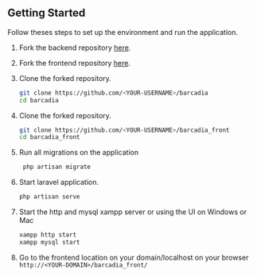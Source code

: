 ## Getting Started
Follow theses steps to set up the environment and run the application.
1. Fork the backend repository [here](https://github.com/otobbie/barcadia).
2. Fork the frontend repository [here](https://github.com/otobbie/barcadia_front).
3. Clone the forked repository.
    ```bash
    git clone https://github.com/<YOUR-USERNAME>/barcadia
    cd barcadia
    ```
4. Clone the forked repository.
    ```bash
    git clone https://github.com/<YOUR-USERNAME>/barcadia_front
    cd barcadia_front
    ```
5. Run all migrations on the application
   ``` bash
    php artisan migrate
    ```

5. Start laravel application.
    ``` bash
    php artisan serve
    ```
6. Start the http and mysql xampp server or using the UI on Windows or Mac
    ```bash
    xampp http start
    xampp mysql start
    ```
    
7. Go to the frontend location on your domain/localhost on your browser
   ``` http://<YOUR-DOMAIN>/barcadia_front/ ```
